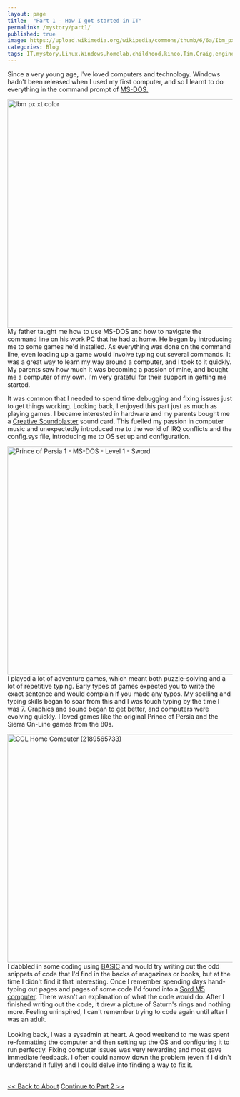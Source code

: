 ```yaml
---
layout: page
title:  "Part 1 - How I got started in IT"
permalink: /mystory/part1/
published: true
image: https://upload.wikimedia.org/wikipedia/commons/thumb/6/6a/Ibm_px_xt_color.jpg/512px-Ibm_px_xt_color.jpg
categories: Blog
tags: IT,mystory,Linux,Windows,homelab,childhood,kineo,Tim,Craig,engineer,application,developer,coding,sysadmin,systems,administrator,qualifications,certifications,aberystwyth,university,study,music,xp-30,cubase,sx3,ms-dos,prince,persia,sierra,online,on-line,ibm,adventure,games,soundblaster,creative,sord,m5,birmingham,english,degree,basic,gcse,recording,writing,monitors,four,three,senior,client,services,manager,architect,developers,technical,ubuntu,php,apache,mysql,postgresql,postgres,server,dual boot,comptia,security+,network+,aws,azure
---
```

Since a very young age, I've loved computers and technology. Windows hadn't been released when I used my first computer, and so I learnt to do everything in the command prompt of <a href="https://en.wikipedia.org/wiki/MS-DOS" target="_blank">MS-DOS.</a>

<a title="Ruben de Rijcke - http://dendmedia.com/vintage/, CC BY 3.0 &lt;https://creativecommons.org/licenses/by/3.0&gt;, via Wikimedia Commons" href="https://commons.wikimedia.org/wiki/File:Ibm_px_xt_color.jpg" target="_blank"><img width="512" alt="Ibm px xt color" class="leftimg" src="https://upload.wikimedia.org/wikipedia/commons/thumb/6/6a/Ibm_px_xt_color.jpg/512px-Ibm_px_xt_color.jpg"></a>
My father taught me how to use MS-DOS and how to navigate the command line on his work PC that he had at home. He began by introducing me to some games he'd installed. As everything was done on the command line, even loading up a game would involve typing out several commands. It was a great way to learn my way around a computer, and I took to it quickly. My parents saw how much it was becoming a passion of mine, and bought me a computer of my own. I'm very grateful for their support in getting me started.    

It was common that I needed to spend time debugging and fixing issues just to get things working. Looking back, I enjoyed this part just as much as playing games. I became interested in hardware and my parents bought me a <a href="https://en.wikipedia.org/wiki/Sound_Blaster" target="_blank">Creative Soundblaster</a> sound card. This fuelled my passion in computer music and unexpectedly introduced me to the world of IRQ conflicts and the config.sys file, introducing me to OS set up and configuration.

<a title="Jordan Mechner, CC BY-SA 4.0 &lt;https://creativecommons.org/licenses/by-sa/4.0&gt;, via Wikimedia Commons" href="https://commons.wikimedia.org/wiki/File:Prince_of_Persia_1_-_MS-DOS_-_Level_1_-_Sword.png" target="_blank"><img width="512" alt="Prince of Persia 1 - MS-DOS - Level 1 - Sword" class="rightimg" src="https://upload.wikimedia.org/wikipedia/commons/d/dc/Prince_of_Persia_1_-_MS-DOS_-_Level_1_-_Sword.png"></a>
I played a lot of adventure games, which meant both puzzle-solving and a lot of repetitive typing. Early types of games expected you to write the exact sentence and would complain if you made any typos. My spelling and typing skills began to soar from this and I was touch typing by the time I was 7. Graphics and sound began to get better, and computers were evolving quickly. I loved games like the original Prince of Persia and the Sierra On-Line games from the 80s.   

<a title="Marcin Wichary from San Francisco, U.S.A., CC BY 2.0 &lt;https://creativecommons.org/licenses/by/2.0&gt;, via Wikimedia Commons" href="https://commons.wikimedia.org/wiki/File:CGL_Home_Computer_(2189565733).jpg" target="_blank"><img width="512" alt="CGL Home Computer (2189565733)" class="leftimg" src="https://upload.wikimedia.org/wikipedia/commons/thumb/e/e7/CGL_Home_Computer_%282189565733%29.jpg/512px-CGL_Home_Computer_%282189565733%29.jpg"></a>
I dabbled in some coding using <a href="https://en.wikipedia.org/wiki/BASIC" target="_blank">BASIC</a> and would try writing out the odd snippets of code that I'd find in the backs of magazines or books, but at the time I didn't find it that interesting. Once I remember spending days hand-typing out pages and pages of some code I'd found into a <a href="https://en.wikipedia.org/wiki/Sord_M5" target="_blank">Sord M5 computer</a>. There wasn't an explanation of what the code would do. After I finished writing out the code, it drew a picture of Saturn's rings and nothing more. Feeling uninspired, I can't remember trying to code again until after I was an adult.
<br><br>
Looking back, I was a sysadmin at heart. A good weekend to me was spent re-formatting the computer and then setting up the OS and configuring it to run perfectly. Fixing computer issues was very rewarding and most gave immediate feedback. I often could narrow down the problem (even if I didn't understand it fully) and I could delve into finding a way to fix it.
<br><br>
<div><a id="l" href="/about"><< Back to About</a>&nbsp;<a id="r" href="/mystory/part2">Continue to Part 2 >></a></div>
<br>
